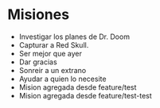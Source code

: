 # Misiones

- Investigar los planes de Dr. Doom
- Capturar a Red Skull.
- Ser mejor que ayer
- Dar gracias
- Sonreir a un extrano
- Ayudar a quien lo necesite
- Mision agregada desde feature/test
- Mision agregada desde feature/test-test
